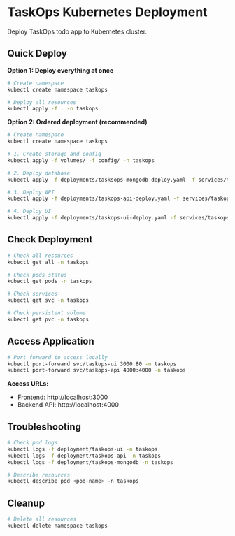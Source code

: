 # TaskOps Kubernetes Deployment

Deploy TaskOps todo app to Kubernetes cluster.

## Quick Deploy

**Option 1: Deploy everything at once**
```bash
# Create namespace
kubectl create namespace taskops

# Deploy all resources
kubectl apply -f . -n taskops
```

**Option 2: Ordered deployment (recommended)**
```bash
# Create namespace
kubectl create namespace taskops

# 1. Create storage and config
kubectl apply -f volumes/ -f config/ -n taskops

# 2. Deploy database
kubectl apply -f deployments/tasksops-mongodb-deploy.yaml -f services/taskops-mongodb-service.yaml -n taskops

# 3. Deploy API
kubectl apply -f deployments/taskops-api-deploy.yaml -f services/taskops-api-service.yaml -n taskops

# 4. Deploy UI
kubectl apply -f deployments/taskops-ui-deploy.yaml -f services/taskops-ui-service.yaml -n taskops
```

## Check Deployment

```bash
# Check all resources
kubectl get all -n taskops

# Check pods status
kubectl get pods -n taskops

# Check services
kubectl get svc -n taskops

# Check persistent volume
kubectl get pvc -n taskops
```

## Access Application

```bash
# Port forward to access locally
kubectl port-forward svc/taskops-ui 3000:80 -n taskops
kubectl port-forward svc/taskops-api 4000:4000 -n taskops
```

**Access URLs:**
- Frontend: http://localhost:3000
- Backend API: http://localhost:4000

## Troubleshooting

```bash
# Check pod logs
kubectl logs -f deployment/taskops-ui -n taskops
kubectl logs -f deployment/taskops-api -n taskops
kubectl logs -f deployment/taskops-mongodb -n taskops

# Describe resources
kubectl describe pod <pod-name> -n taskops
```

## Cleanup

```bash
# Delete all resources
kubectl delete namespace taskops
```
